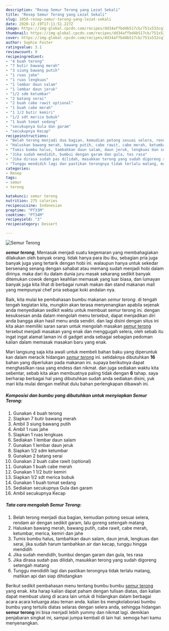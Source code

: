 ```yaml
---
description: "Resep Semur Terong yang Lezat Sekali"
title: "Resep Semur Terong yang Lezat Sekali"
slug: 1050-resep-semur-terong-yang-lezat-sekali
date: 2020-12-19T17:11:51.227Z
image: https://img-global.cpcdn.com/recipes/dd34affbd4b517cb/751x532cq70/semur-terong-foto-resep-utama.jpg
thumbnail: https://img-global.cpcdn.com/recipes/dd34affbd4b517cb/751x532cq70/semur-terong-foto-resep-utama.jpg
cover: https://img-global.cpcdn.com/recipes/dd34affbd4b517cb/751x532cq70/semur-terong-foto-resep-utama.jpg
author: Sophie Foster
ratingvalue: 3.1
reviewcount: 9
recipeingredient:
- "4 buah terong"
- "7 butir bawang merah"
- "3 siung bawang putih"
- "1 ruas jahe"
- "1 ruas lengkuas"
- "1 lembar daun salam"
- "1 lembar daun jeruk"
- "1/2 sdm ketumbar"
- "2 batang serai"
- "2 buah cabe rawit optional"
- "1 buah cabe merah"
- "1 1/2 butir kemiri"
- "1/2 sdt merica bubuk"
- "1 buah tomat sedang"
- "secukupnya Gula dan garam"
- "secukupnya Kecap"
recipeinstructions:
- "Belah terong menjadi dua bagian, kemudian potong sesuai selera, rendam air dengan sedikit garam, lalu goreng setengah matang"
- "Haluskan bawang merah, bawang putih, cabe rawit, cabe merah, ketumbar, merica, kemiri dan jahe"
- "Tumis bumbu halus, tambahkan daun salam, daun jeruk, lengkuas dan serai, jika sudah harum tambahkan air dan kecap, tunggu hingga mendidih"
- "Jika sudah mendidih, bumbui dengan garam dan gula, tes rasa"
- "Jika dirasa sudah pas dilidah, masukkan terong yang sudah digoreng setengah matang"
- "Tunggu mendidih lagi dan pastikan terongnya tidak terlalu matang, matikan api dan siap dihidangkan"
categories:
- Resep
tags:
- semur
- terong

katakunci: semur terong 
nutrition: 275 calories
recipecuisine: Indonesian
preptime: "PT33M"
cooktime: "PT34M"
recipeyield: "3"
recipecategory: Dessert

---
```



![Semur Terong](https://img-global.cpcdn.com/recipes/dd34affbd4b517cb/751x532cq70/semur-terong-foto-resep-utama.jpg)

<b><i>semur terong</i></b>, Memasak menjadi suatu kegemaran yang membahagiakan dilakukan oleh banyak orang. tidak hanya para ibu ibu, sebagian pria juga banyak juga yang tertarik dengan hobi ini. walaupun hanya untuk sekedar bersenang senang dengan sahabat atau memang sudah menjadi hobi dalam dirinya. maka dari itu dalam dunia juru masak sekarang sedikit banyak ditemukan cowok dengan keahlian memasak yang luar biasa, dan lumayan banyak juga kita lihat di berbagai rumah makan dan stand makanan mall yang mempunyai chef pria sebagai koki andalan nya.



Baik, kita mulai ke pembahasan bumbu makanan <i>semur terong</i>. di tengah tengah kegiatan kita, mungkin akan terasa menyenangkan apabila sejenak anda menyediakan sedikit waktu untuk membuat semur terong ini. dengan kesuksesan anda dalam mengolah menu tersebut, dapat menjadikan diri anda bangga akan hasil menu anda sendiri. dan lagi disini dengan situs ini kita akan memiliki saran saran untuk mengolah masakan <u>semur terong</u> tersebut menjadi masakan yang enak dan menggugah selera, oleh sebab itu ingat ingat alamat laman ini di gadget anda sebagai sebagian pedoman kalian dalam memasak masakan baru yang enak.


Mari langsung saja kita awali untuk membeli bahan baku yang diperuntuk kan dalam meracik hidangan <u><i>semur terong</i></u> ini. setidaknya dibutuhkan <b>16</b> bahan yang diperlukan pada makanan ini. supaya berikutnya dapat menghasilkan rasa yang endess dan nikmat. dan juga sediakan waktu kita sebentar, sebab kita akan membuatnya paling tidak dengan <b>6</b> tahap. saya berharap berbagai hal yang dibutuhkan sudah anda sediakan disini, yuk mari kita mulai dengan melihat dulu bahan perlengkapan dibawah ini.

<!--inarticleads1-->

##### Komposisi dan bumbu yang dibutuhkan untuk menyiapkan Semur Terong:

1. Gunakan 4 buah terong
1. Siapkan 7 butir bawang merah
1. Ambil 3 siung bawang putih
1. Ambil 1 ruas jahe
1. Siapkan 1 ruas lengkuas
1. Sediakan 1 lembar daun salam
1. Gunakan 1 lembar daun jeruk
1. Siapkan 1/2 sdm ketumbar
1. Gunakan 2 batang serai
1. Gunakan 2 buah cabe rawit (optional)
1. Gunakan 1 buah cabe merah
1. Gunakan 1 1/2 butir kemiri
1. Siapkan 1/2 sdt merica bubuk
1. Gunakan 1 buah tomat sedang
1. Sediakan secukupnya Gula dan garam
1. Ambil secukupnya Kecap




<!--inarticleads2-->

##### Tata cara mengolah Semur Terong:

1. Belah terong menjadi dua bagian, kemudian potong sesuai selera, rendam air dengan sedikit garam, lalu goreng setengah matang
1. Haluskan bawang merah, bawang putih, cabe rawit, cabe merah, ketumbar, merica, kemiri dan jahe
1. Tumis bumbu halus, tambahkan daun salam, daun jeruk, lengkuas dan serai, jika sudah harum tambahkan air dan kecap, tunggu hingga mendidih
1. Jika sudah mendidih, bumbui dengan garam dan gula, tes rasa
1. Jika dirasa sudah pas dilidah, masukkan terong yang sudah digoreng setengah matang
1. Tunggu mendidih lagi dan pastikan terongnya tidak terlalu matang, matikan api dan siap dihidangkan




Berikut sedikit pembahasan menu tentang bumbu bumbu <u>semur terong</u> yang enak. kita harap kalian dapat paham dengan tulisan diatas, dan kalian dapat membuat ulang di acara lain untuk di hidangkan dalam berbagai acara acara keluarga atau teman anda. kalian bs mengkolaborasi bumbu bumbu yang tertulis diatas selaras dengan selera anda, sehingga hidangan <b>semur terong</b> ini bisa menjadi lebih yummy dan nikmat lagi. demikian penjabaran singkat ini, sampai jumpa kembali di lain hal. semoga hari kamu menyenangkan.
